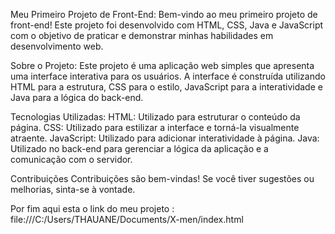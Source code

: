 Meu Primeiro Projeto de Front-End:
Bem-vindo ao meu primeiro projeto de front-end! Este projeto foi desenvolvido com HTML, CSS, Java e JavaScript com o objetivo de praticar e demonstrar minhas habilidades em desenvolvimento web.

Sobre o Projeto:
Este projeto é uma aplicação web simples que apresenta uma interface interativa para os usuários. A interface é construída utilizando HTML para a estrutura, CSS para o estilo, JavaScript para a interatividade e Java para a lógica do back-end.

Tecnologias Utilizadas:
HTML: Utilizado para estruturar o conteúdo da página.
CSS: Utilizado para estilizar a interface e torná-la visualmente atraente.
JavaScript: Utilizado para adicionar interatividade à página.
Java: Utilizado no back-end para gerenciar a lógica da aplicação e a comunicação com o servidor.

Contribuições
Contribuições são bem-vindas! Se você tiver sugestões ou melhorias, sinta-se à vontade.

Por fim aqui esta o link do meu projeto : file:///C:/Users/THAUANE/Documents/X-men/index.html
